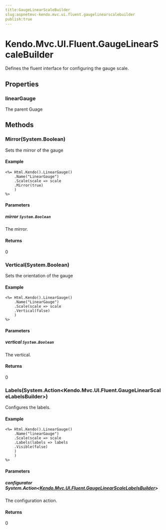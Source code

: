 ```yaml
---
title:GaugeLinearScaleBuilder
slug:aspnetmvc-kendo.mvc.ui.fluent.gaugelinearscalebuilder
publish:true
---
```


# Kendo.Mvc.UI.Fluent.GaugeLinearScaleBuilder
Defines the fluent interface for configuring the gauge scale.


## Properties
### linearGauge
The parent Guage



## Methods

### Mirror(System.Boolean)
Sets the mirror of the gauge

#### Example

    <%= Html.Kendo().LinearGauge()
        .Name("LinearGauge")
        .Scale(scale => scale
        .Mirror(true)
        )
    %>
        


#### Parameters

##### mirror `System.Boolean`
The mirror.



#### Returns
0


### Vertical(System.Boolean)
Sets the orientation of the gauge

#### Example

    <%= Html.Kendo().LinearGauge()
        .Name("LinearGauge")
        .Scale(scale => scale
        .Vertical(false)
        )
    %>
        


#### Parameters

##### vertical `System.Boolean`
The vertical.



#### Returns
0


### Labels(System.Action\<Kendo.Mvc.UI.Fluent.GaugeLinearScaleLabelsBuilder\>)
Configures the labels.

#### Example

    <%= Html.Kendo().LinearGauge()
        .Name("linearGauge")
        .Scale(scale => scale
        .Labels(labels => labels
        .Visible(false)
        )
        )
    %>
        


#### Parameters

##### configurator System.Action<[Kendo.Mvc.UI.Fluent.GaugeLinearScaleLabelsBuilder](/api/wrappers/aspnet-mvc/Kendo.Mvc.UI.Fluent/GaugeLinearScaleLabelsBuilder)>
The configuration action.



#### Returns
0



